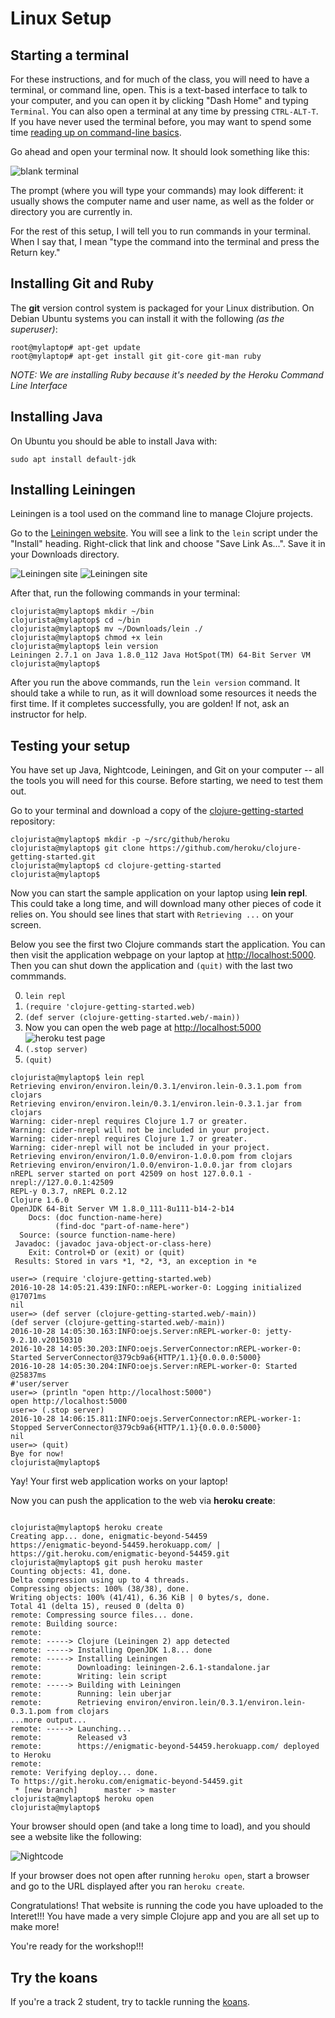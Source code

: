 Linux Setup
===========

## Starting a terminal

For these instructions, and for much of the class, you will need to have a terminal, or command line, open. This is a text-based interface to talk to your computer, and you can open it by clicking "Dash Home" and typing `Terminal`. You can also open a terminal at any time by pressing `CTRL-ALT-T`. If you have never used the terminal before, you may want to spend some time [reading up on command-line basics](http://blog.teamtreehouse.com/command-line-basics).

Go ahead and open your terminal now. It should look something like this:

![blank terminal](img/ubuntu/blank_terminal.png)

The prompt (where you will type your commands) may look different: it usually shows the computer name and user name, as well as the folder or directory you are currently in.

For the rest of this setup, I will tell you to run commands in your terminal. When I say that, I mean "type the command into the terminal and press the Return key."

## Installing Git and Ruby

The **git** version control system is packaged for your Linux distribution.
On Debian Ubuntu systems you can install it with the following
*(as the superuser)*:

```
root@mylaptop# apt-get update
root@mylaptop# apt-get install git git-core git-man ruby
```

*NOTE: We are installing Ruby because it's needed by the Heroku Command Line Interface*

## Installing Java

On Ubuntu you should be able to install Java with:

```
sudo apt install default-jdk
```
## Installing Leiningen

Leiningen is a tool used on the command line to manage Clojure projects.

Go to the [Leiningen website](http://leiningen.org/). You will see a link to the `lein` script under the "Install" heading. Right-click that link and choose "Save Link As...". Save it in your Downloads directory.

![Leiningen site](img/leiningen_site.png)
![Leiningen site](img/lein_install.png)

After that, run the following commands in your terminal:

```
clojurista@mylaptop$ mkdir ~/bin
clojurista@mylaptop$ cd ~/bin
clojurista@mylaptop$ mv ~/Downloads/lein ./
clojurista@mylaptop$ chmod +x lein
clojurista@mylaptop$ lein version
Leiningen 2.7.1 on Java 1.8.0_112 Java HotSpot(TM) 64-Bit Server VM
clojurista@mylaptop$
```

After you run the above commands, run the `lein version` command. It should take a while to run, as it will download some resources it needs the first time. If it completes successfully, you are golden! If not, ask an instructor for help.

## Testing your setup

You have set up Java, Nightcode, Leiningen, and Git on your computer -- all the tools you will need for this course. Before starting, we need to test them out.

Go to your terminal and download a copy of the [clojure-getting-started](https://github.com/heroku/clojure-getting-started) repository:

```
clojurista@mylaptop$ mkdir -p ~/src/github/heroku
clojurista@mylaptop$ git clone https://github.com/heroku/clojure-getting-started.git
clojurista@mylaptop$ cd clojure-getting-started
clojurista@mylaptop$
```

Now you can start the sample application on your laptop using **lein
repl**.  This could take a long time, and will download many other
pieces of code it relies on. You should see lines that start with
`Retrieving ...` on your screen.

Below you see the first two Clojure commands start the application. You can then
visit the application webpage on your laptop at
[http://localhost:5000](http://localhost:5000).
Then you can shut down the application and `(quit)` with the last
two commmands.

0. `lein repl`
1. `(require 'clojure-getting-started.web)`
2. `(def server (clojure-getting-started.web/-main))`
3. Now you can open the web page at [http://localhost:5000](http://localhost:5000)
![heroku test page](img/ubuntu/nc4.png)
4. `(.stop server)`
5. `(quit)`


```
clojurista@mylaptop$ lein repl
Retrieving environ/environ.lein/0.3.1/environ.lein-0.3.1.pom from clojars
Retrieving environ/environ.lein/0.3.1/environ.lein-0.3.1.jar from clojars
Warning: cider-nrepl requires Clojure 1.7 or greater.
Warning: cider-nrepl will not be included in your project.
Warning: cider-nrepl requires Clojure 1.7 or greater.
Warning: cider-nrepl will not be included in your project.
Retrieving environ/environ/1.0.0/environ-1.0.0.pom from clojars
Retrieving environ/environ/1.0.0/environ-1.0.0.jar from clojars
nREPL server started on port 42509 on host 127.0.0.1 - nrepl://127.0.0.1:42509
REPL-y 0.3.7, nREPL 0.2.12
Clojure 1.6.0
OpenJDK 64-Bit Server VM 1.8.0_111-8u111-b14-2-b14
    Docs: (doc function-name-here)
          (find-doc "part-of-name-here")
  Source: (source function-name-here)
 Javadoc: (javadoc java-object-or-class-here)
    Exit: Control+D or (exit) or (quit)
 Results: Stored in vars *1, *2, *3, an exception in *e

user=> (require 'clojure-getting-started.web)
2016-10-28 14:05:21.439:INFO::nREPL-worker-0: Logging initialized @17071ms
nil
user=> (def server (clojure-getting-started.web/-main))
(def server (clojure-getting-started.web/-main))
2016-10-28 14:05:30.163:INFO:oejs.Server:nREPL-worker-0: jetty-9.2.10.v20150310
2016-10-28 14:05:30.203:INFO:oejs.ServerConnector:nREPL-worker-0: Started ServerConnector@379cb9a6{HTTP/1.1}{0.0.0.0:5000}
2016-10-28 14:05:30.204:INFO:oejs.Server:nREPL-worker-0: Started @25837ms
#'user/server
user=> (println "open http://localhost:5000")
open http://localhost:5000
user=> (.stop server)
2016-10-28 14:06:15.811:INFO:oejs.ServerConnector:nREPL-worker-1: Stopped ServerConnector@379cb9a6{HTTP/1.1}{0.0.0.0:5000}
nil
user=> (quit)
Bye for now!
clojurista@mylaptop$
```

Yay! Your first web application works on your laptop!


Now you can push the application to the web via **heroku create**:

```

clojurista@mylaptop$ heroku create
Creating app... done, enigmatic-beyond-54459
https://enigmatic-beyond-54459.herokuapp.com/ | https://git.heroku.com/enigmatic-beyond-54459.git
clojurista@mylaptop$ git push heroku master
Counting objects: 41, done.
Delta compression using up to 4 threads.
Compressing objects: 100% (38/38), done.
Writing objects: 100% (41/41), 6.36 KiB | 0 bytes/s, done.
Total 41 (delta 15), reused 0 (delta 0)
remote: Compressing source files... done.
remote: Building source:
remote:
remote: -----> Clojure (Leiningen 2) app detected
remote: -----> Installing OpenJDK 1.8... done
remote: -----> Installing Leiningen
remote:        Downloading: leiningen-2.6.1-standalone.jar
remote:        Writing: lein script
remote: -----> Building with Leiningen
remote:        Running: lein uberjar
remote:        Retrieving environ/environ.lein/0.3.1/environ.lein-0.3.1.pom from clojars
...more output...
remote: -----> Launching...
remote:        Released v3
remote:        https://enigmatic-beyond-54459.herokuapp.com/ deployed to Heroku
remote:
remote: Verifying deploy... done.
To https://git.heroku.com/enigmatic-beyond-54459.git
 * [new branch]      master -> master
clojurista@mylaptop$ heroku open
clojurista@mylaptop$
```

Your browser should open (and take a long time to load), and you should see a website like the following:

![Nightcode](img/ubuntu/nc5.png)

If your browser does not open after running `heroku open`, start a browser and go to the URL displayed after you ran `heroku create`.

Congratulations! That website is running the code you have
uploaded to the Interet!!!
You have made a very simple Clojure app and you are all set up to make more!

You're ready for the workshop!!!

## Try the koans

If you're a track 2 student, try to tackle running the [koans](koans.md).
